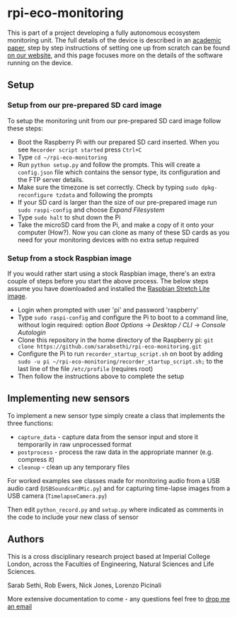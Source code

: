 # rpi-eco-monitoring

This is part of a project developing a fully autonomous ecosystem monitoring unit. The full details of the device is described in an [academic paper](http://www.bbc.com), step by step instructions of setting one up from scratch can be found [on our website](https://sarabsethi.github.io/autonomous_ecosystem_monitoring/), and this page focuses more on the details of the software running on the device.

## Setup

### Setup from our pre-prepared SD card image
To setup the monitoring unit from our pre-prepared SD card image follow these steps:
* Boot the Raspberry Pi with our prepared SD card inserted. When you see ``Recorder script started`` press ``Ctrl+C``
* Type ``cd ~/rpi-eco-monitoring``
* Run ``python setup.py`` and follow the prompts. This will create a ``config.json`` file which contains the sensor type, its configuration and the FTP server details. 
* Make sure the timezone is set correctly. Check by typing ``sudo dpkg-reconfigure tzdata`` and following the prompts 
* If your SD card is larger than the size of our pre-prepared image run ``sudo raspi-config`` and choose _Expand Filesystem_
* Type ``sudo halt`` to shut down the Pi
* Take the microSD card from the Pi, and make a copy of it onto your computer (How?). Now you can clone as many of these SD cards as you need for your monitoring devices with no extra setup required 

### Setup from a stock Raspbian image
If you would rather start using a stock Raspbian image, there's an extra couple of steps before you start the above process. The below steps assume you have downloaded and installed the [Raspbian Stretch Lite image](https://www.raspberrypi.org/downloads/raspbian/).

* Login when prompted with user 'pi' and password 'raspberry'
* Type ``sudo raspi-config`` and configure the Pi to boot to a command line, without login required: option _Boot Options_ -> _Desktop / CLI_ -> _Console Autologin_
* Clone this repository in the home directory of the Raspberry pi: ``git clone https://github.com/sarabsethi/rpi-eco-monitoring.git``
* Configure the Pi to run ``recorder_startup_script.sh`` on boot by adding ``sudo -u pi ~/rpi-eco-monitoring/recorder_startup_script.sh;`` to the last line of the file ``/etc/profile`` (requires root)
* Then follow the instructions above to complete the setup

## Implementing new sensors

To implement a new sensor type simply create a class that implements the three functions:
* ``capture_data`` - capture data from the sensor input and store it temporarily in raw unprocessed format
* ``postprocess`` - process the raw data in the appropriate manner (e.g. compress it)
* ``cleanup`` - clean up any temporary files

For worked examples see classes made for monitoring audio from a USB audio card (``USBSoundcardMic.py``) and for capturing time-lapse images from a USB camera (``TimelapseCamera.py``)

Then edit ``python_record.py`` and ``setup.py`` where indicated as comments in the code to include your new class of sensor

## Authors
This is a cross disciplinary research project based at Imperial College London, across the Faculties of Engineering, Natural Sciences and Life Sciences. 

Sarab Sethi, Rob Ewers, Nick Jones, Lorenzo Picinali

More extensive documentation to come - any questions feel free to [drop me an email](mailto:s.sethi16@imperial.ac.uk)
